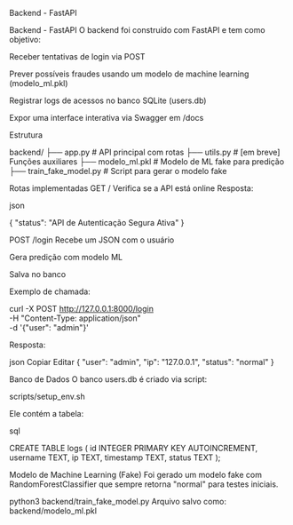 Backend - FastAPI

 Backend - FastAPI
O backend foi construído com FastAPI e tem como objetivo:

Receber tentativas de login via POST

Prever possíveis fraudes usando um modelo de machine learning (modelo_ml.pkl)

Registrar logs de acessos no banco SQLite (users.db)

Expor uma interface interativa via Swagger em /docs



 Estrutura

backend/
├── app.py                # API principal com rotas
├── utils.py              # [em breve] Funções auxiliares
├── modelo_ml.pkl         # Modelo de ML fake para predição
├── train_fake_model.py   # Script para gerar o modelo fake


Rotas implementadas
 GET /
Verifica se a API está online
Resposta:

json

{ "status": "API de Autenticação Segura Ativa" }


POST /login
Recebe um JSON com o usuário

Gera predição com modelo ML

Salva no banco



Exemplo de chamada:

curl -X POST http://127.0.0.1:8000/login \
 -H "Content-Type: application/json" \
 -d '{"user": "admin"}'



Resposta:

json
Copiar
Editar
{
  "user": "admin",
  "ip": "127.0.0.1",
  "status": "normal"
}



Banco de Dados
O banco users.db é criado via script:

 scripts/setup_env.sh

Ele contém a tabela:

sql

CREATE TABLE logs (
  id INTEGER PRIMARY KEY AUTOINCREMENT,
  username TEXT,
  ip TEXT,
  timestamp TEXT,
  status TEXT
);




Modelo de Machine Learning (Fake)
Foi gerado um modelo fake com RandomForestClassifier que sempre retorna "normal" para testes iniciais.

python3 backend/train_fake_model.py
Arquivo salvo como: backend/modelo_ml.pkl


